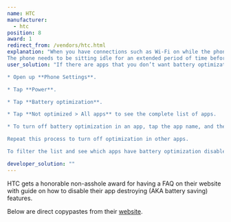 ```yaml
---
name: HTC
manufacturer:
  - htc
position: 8
award: 1
redirect_from: /vendors/htc.html
explanation: "When you have connections such as Wi‍-Fi on while the phone is in sleep mode, some apps may still continue to use the battery. Starting from Android 6.0, battery optimization is enabled for all apps by default which helps prolong battery standby time when you’re not using the phone.
The phone needs to be sitting idle for an extended period of time before battery optimization takes effect."
user_solution: "If there are apps that you don’t want battery optimization enabled, you can turn the feature off in those apps.

* Open up **Phone Settings**.

* Tap **Power**.

* Tap **Battery optimization**.

* Tap **Not optimized > All apps** to see the complete list of apps.

* To turn off battery optimization in an app, tap the app name, and then tap **Don’t optimize > Done**.

Repeat this process to turn off optimization in other apps.

To filter the list and see which apps have battery optimization disabled, tap All apps > Not optimized."

developer_solution: ""
---
```


HTC gets a honorable non-asshole award for having a FAQ on their website with guide on how to disable their app destroying (AKA battery saving) features.

Below are direct copypastes from their [website](https://www.htc.com/us/support/htc-one-m9/howto/696906.html).

